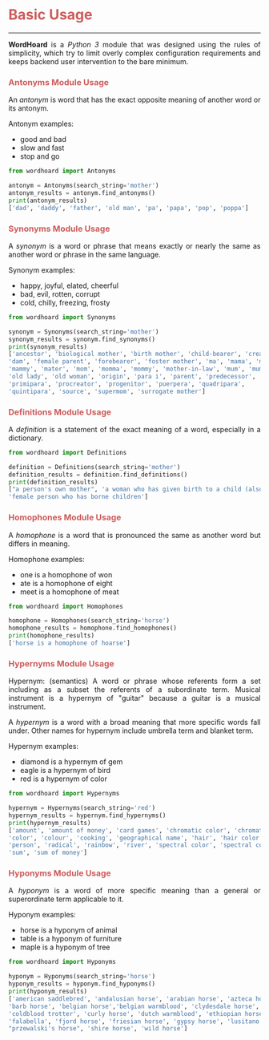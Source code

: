 <h1 style="color:IndianRed;"> <strong>Basic Usage</strong> </h1>

---


<p align="justify"> 
<strong>WordHoard</strong> is a <i>Python 3</i> module that was designed using the rules of simplicity, which try to limit overly complex configuration requirements and keeps backend user intervention to the bare minimum.  
</p>

<h3 style="color:IndianRed;">Antonyms Module Usage</h3>

<p align="justify"> 
An <i>antonym</i> is word that has the exact opposite meaning of another word or its antonym.
</p>

<p align="justify"> 
Antonym examples:
</p>

<ul>
	<li>good and bad</li>
	<li>slow and fast</li>
	<li>stop and go</li>
</ul>


```python
from wordhoard import Antonyms

antonym = Antonyms(search_string='mother')
antonym_results = antonym.find_antonyms()
print(antonym_results)
['dad', 'daddy', 'father', 'old man', 'pa', 'papa', 'pop', 'poppa']
```

<h3 style="color:IndianRed;">Synonyms Module Usage</h3>

<p align="justify">
A <i>synonym</i> is a word or phrase that means exactly or nearly the same as another word or phrase in the same language.
</p>

<p align="justify"> 
Synonym examples:
</p>

<ul>
	<li>happy, joyful, elated, cheerful</li>
	<li>bad, evil, rotten, corrupt</li>  
	<li>cold, chilly, freezing, frosty</li>
</ul>


```python
from wordhoard import Synonyms

synonym = Synonyms(search_string='mother')
synonym_results = synonym.find_synonyms()
print(synonym_results)
['ancestor', 'biological mother', 'birth mother', 'child-bearer', 'creator', 
'dam', 'female parent', 'forebearer', 'foster mother', 'ma', 'mama', 'mamma', 
'mammy', 'mater', 'mom', 'momma', 'mommy', 'mother-in-law', 'mum', 'mummy', 
'old lady', 'old woman', 'origin', 'para i', 'parent', 'predecessor', 
'primipara', 'procreator', 'progenitor', 'puerpera', 'quadripara', 
'quintipara', 'source', 'supermom', 'surrogate mother']
```

<h3 style="color:IndianRed;">Definitions Module Usage</h3>

<p align="justify">
A <i>definition</i> is a statement of the exact meaning of a word, especially in a dictionary.
</p>

```python
from wordhoard import Definitions

definition = Definitions(search_string='mother')
definition_results = definition.find_definitions()
print(definition_results)
["a person's own mother", 'a woman who has given birth to a child (also used as a term of address to your mother)',
'female person who has borne children']
```

<h3 style="color:IndianRed;">Homophones Module Usage</h3>

<p align="justify">
A <i>homophone</i> is a word that is pronounced the same as another word but differs in meaning.
</p>

<p align="justify">
Homophone examples:
</p>

<ul>
	<li>one is a homophone of won</li>
	<li>ate is a homophone of eight</li>
	<li>meet is a homophone of meat</li>
</ul>


```python
from wordhoard import Homophones

homophone = Homophones(search_string='horse')
homophone_results = homophone.find_homophones()
print(homophone_results)
['horse is a homophone of hoarse']
```

<h3 style="color:IndianRed;">Hypernyms Module Usage</h3>

<p align="justify">
Hypernym: (semantics) A word or phrase whose referents form a set including as a subset the referents of a subordinate term. Musical instrument is a hypernym of "guitar" because a guitar is a musical instrument.
</p>

<p align="justify">
A <i>hypernym</i> is a word with a broad meaning that more specific words fall under.
Other names for hypernym include umbrella term and blanket term.
</p>

<p align="justify">
Hypernym examples:
</p>

<ul>
	<li>diamond is a hypernym of gem</li>
	<li>eagle is a hypernym of bird</li>
	<li>red is a hypernym of color</li>
</ul>

```python
from wordhoard import Hypernyms

hypernym = Hypernyms(search_string='red')
hypernym_results = hypernym.find_hypernyms()
print(hypernym_results)
['amount', 'amount of money', 'card games', 'chromatic color', 'chromatic colour', 
'color', 'colour', 'cooking', 'geographical name', 'hair', 'hair color', 'lake', 
'person', 'radical', 'rainbow', 'river', 'spectral color', 'spectral colour', 
'sum', 'sum of money']
```

<h3 style="color:IndianRed;">Hyponyms Module Usage</h3>

<p align="justify">
A <i>hyponym</i> is a word of more specific meaning than a general or superordinate term applicable to it.
</p>

<p align="justify">
Hyponym examples:
</p>

<ul>
	<li>horse is a hyponym of animal</li>
	<li>table is a hyponym of furniture</li>
	<li>maple is a hyponym of tree</li>
</ul>

```python
from wordhoard import Hyponyms

hyponym = Hyponyms(search_string='horse')
hyponym_results = hyponym.find_hyponyms()
print(hyponym_results)
['american saddlebred', 'andalusian horse', 'arabian horse', 'azteca horse', 
'barb horse', 'belgian horse','belgian warmblood', 'clydesdale horse', 
'coldblood trotter', 'curly horse', 'dutch warmblood', 'ethiopian horses',
'falabella', 'fjord horse', 'friesian horse', 'gypsy horse', 'lusitano',
"przewalski's horse", 'shire horse', 'wild horse']
```
